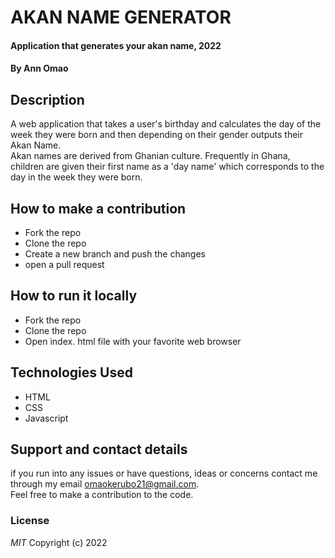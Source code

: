 # AKAN NAME GENERATOR
#### Application that generates your akan name, 2022
#### By **Ann Omao**
## Description
A web application that takes a user's birthday and calculates the day of the week they were born and then depending on their gender outputs their Akan Name.  
Akan names are derived from Ghanian culture. Frequently in Ghana, children are given their first name as a 'day name' which corresponds to the day in the week they were born.
## How to make a contribution
* Fork the repo
* Clone the repo
* Create a new branch and push the changes
* open a pull request
## How to run it locally
* Fork the repo
* Clone the repo
* Open index. html file with your favorite web browser
## Technologies Used
* HTML  
* CSS
* Javascript
## Support and contact details
if you run into any issues or have questions, ideas or concerns contact me through my email omaokerubo21@gmail.com.  
Feel free to make a contribution to the code.
### License
*MIT*
Copyright (c) 2022 